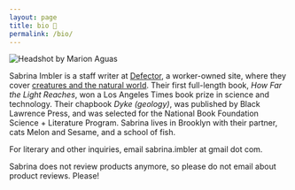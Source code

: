 ```yaml
---
layout: page
title: bio 🐛
permalink: /bio/
---
```


![Headshot by Marion Aguas](/assets/headshot-marion-aguas.jpg)

Sabrina Imbler is a staff writer at [Defector](https://defector.com/), a worker-owned site, where they cover [creatures and the natural world](https://defector.com/category/animals/creaturefector/). Their first full-length book, *How Far the Light Reaches*, won a Los Angeles Times book prize in science and technology. Their chapbook *Dyke (geology)*, was published by Black Lawrence Press, and was selected for the National Book Foundation Science + Literature Program. Sabrina lives in Brooklyn with their partner, cats Melon and Sesame, and a school of fish.

For literary and other inquiries, email sabrina.imbler at gmail dot com.

Sabrina does not review products anymore, so please do not email about product reviews. Please!

